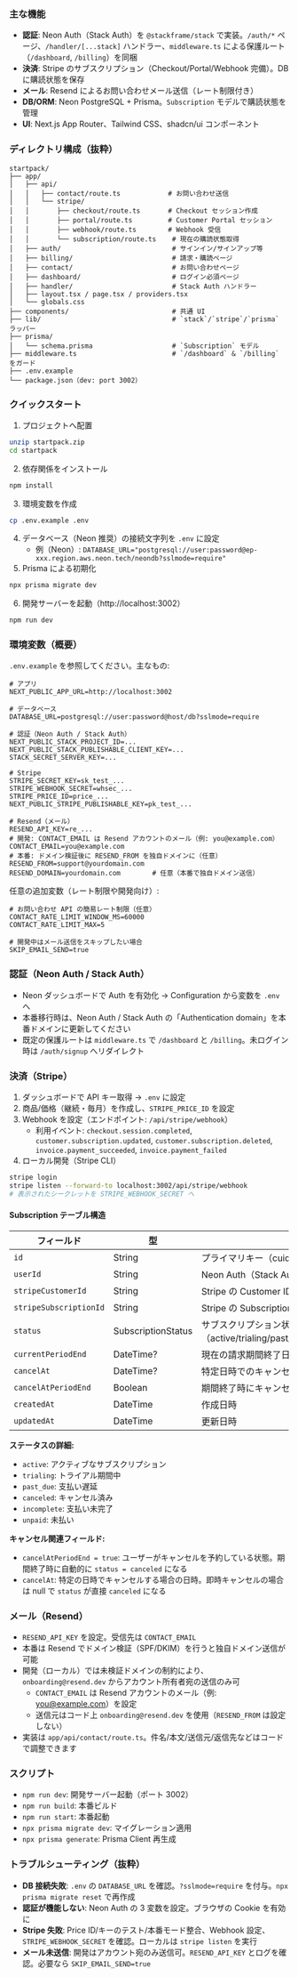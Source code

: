 ### 主な機能

- **認証**: Neon Auth（Stack Auth）を `@stackframe/stack` で実装。`/auth/*` ページ、`/handler/[...stack]` ハンドラー、`middleware.ts` による保護ルート（`/dashboard`, `/billing`）を同梱
- **決済**: Stripe のサブスクリプション（Checkout/Portal/Webhook 完備）。DB に購読状態を保存
- **メール**: Resend によるお問い合わせメール送信（レート制限付き）
- **DB/ORM**: Neon PostgreSQL + Prisma。`Subscription` モデルで購読状態を管理
- **UI**: Next.js App Router、Tailwind CSS、shadcn/ui コンポーネント

### ディレクトリ構成（抜粋）

```text
startpack/
├── app/
│   ├── api/
│   │   ├── contact/route.ts            # お問い合わせ送信
│   │   └── stripe/
│   │       ├── checkout/route.ts       # Checkout セッション作成
│   │       ├── portal/route.ts         # Customer Portal セッション
│   │       ├── webhook/route.ts        # Webhook 受信
│   │       └── subscription/route.ts    # 現在の購読状態取得
│   ├── auth/                            # サインイン/サインアップ等
│   ├── billing/                         # 請求・購読ページ
│   ├── contact/                         # お問い合わせページ
│   ├── dashboard/                       # ログイン必須ページ
│   ├── handler/                         # Stack Auth ハンドラー
│   ├── layout.tsx / page.tsx / providers.tsx
│   └── globals.css
├── components/                          # 共通 UI
├── lib/                                 # `stack`/`stripe`/`prisma` ラッパー
├── prisma/
│   └── schema.prisma                    # `Subscription` モデル
├── middleware.ts                        # `/dashboard` & `/billing` をガード
├── .env.example
└── package.json（dev: port 3002）
```

### クイックスタート

1. プロジェクトへ配置

```bash
unzip startpack.zip
cd startpack
```

2. 依存関係をインストール

```bash
npm install
```

3. 環境変数を作成

```bash
cp .env.example .env
```

4. データベース（Neon 推奨）の接続文字列を `.env` に設定
   - 例（Neon）: `DATABASE_URL="postgresql://user:password@ep-xxx.region.aws.neon.tech/neondb?sslmode=require"`
5. Prisma による初期化

```bash
npx prisma migrate dev
```

6. 開発サーバーを起動（http://localhost:3002）

```bash
npm run dev
```

### 環境変数（概要）

`.env.example` を参照してください。主なもの:

```env
# アプリ
NEXT_PUBLIC_APP_URL=http://localhost:3002

# データベース
DATABASE_URL=postgresql://user:password@host/db?sslmode=require

# 認証（Neon Auth / Stack Auth）
NEXT_PUBLIC_STACK_PROJECT_ID=...
NEXT_PUBLIC_STACK_PUBLISHABLE_CLIENT_KEY=...
STACK_SECRET_SERVER_KEY=...

# Stripe
STRIPE_SECRET_KEY=sk_test_...
STRIPE_WEBHOOK_SECRET=whsec_...
STRIPE_PRICE_ID=price_...
NEXT_PUBLIC_STRIPE_PUBLISHABLE_KEY=pk_test_...

# Resend（メール）
RESEND_API_KEY=re_...
# 開発: CONTACT_EMAIL は Resend アカウントのメール（例: you@example.com）
CONTACT_EMAIL=you@example.com
# 本番: ドメイン検証後に RESEND_FROM を独自ドメインに（任意）
RESEND_FROM=support@yourdomain.com
RESEND_DOMAIN=yourdomain.com        # 任意（本番で独自ドメイン送信）
```

任意の追加変数（レート制限や開発向け）:

```env
# お問い合わせ API の簡易レート制限（任意）
CONTACT_RATE_LIMIT_WINDOW_MS=60000
CONTACT_RATE_LIMIT_MAX=5

# 開発中はメール送信をスキップしたい場合
SKIP_EMAIL_SEND=true
```

### 認証（Neon Auth / Stack Auth）

- Neon ダッシュボードで Auth を有効化 → Configuration から変数を `.env` へ
- 本番移行時は、Neon Auth / Stack Auth の「Authentication domain」を本番ドメインに更新してください
- 既定の保護ルートは `middleware.ts` で `/dashboard` と `/billing`。未ログイン時は `/auth/signup` へリダイレクト

### 決済（Stripe）

1. ダッシュボードで API キー取得 → `.env` に設定
2. 商品/価格（継続・毎月）を作成し、`STRIPE_PRICE_ID` を設定
3. Webhook を設定（エンドポイント: `/api/stripe/webhook`）
   - 利用イベント: `checkout.session.completed`, `customer.subscription.updated`, `customer.subscription.deleted`, `invoice.payment_succeeded`, `invoice.payment_failed`
4. ローカル開発（Stripe CLI）

```bash
stripe login
stripe listen --forward-to localhost:3002/api/stripe/webhook
# 表示されたシークレットを STRIPE_WEBHOOK_SECRET へ
```

#### Subscription テーブル構造

| フィールド | 型 | 説明 |
|---|---|---|
| `id` | String | プライマリキー（cuid） |
| `userId` | String | Neon Auth（Stack Auth）のユーザーID（unique） |
| `stripeCustomerId` | String | Stripe の Customer ID（unique） |
| `stripeSubscriptionId` | String | Stripe の Subscription ID（unique） |
| `status` | SubscriptionStatus | サブスクリプション状態（active/trialing/past_due/canceled/incomplete/unpaid） |
| `currentPeriodEnd` | DateTime? | 現在の請求期間終了日（次回請求日） |
| `cancelAt` | DateTime? | 特定日時でのキャンセル日時（即時キャンセル時は null） |
| `cancelAtPeriodEnd` | Boolean | 期間終了時にキャンセルするかどうか（デフォルト: false） |
| `createdAt` | DateTime | 作成日時 |
| `updatedAt` | DateTime | 更新日時 |

**ステータスの詳細:**
- `active`: アクティブなサブスクリプション
- `trialing`: トライアル期間中
- `past_due`: 支払い遅延
- `canceled`: キャンセル済み
- `incomplete`: 支払い未完了
- `unpaid`: 未払い

**キャンセル関連フィールド:**
- `cancelAtPeriodEnd = true`: ユーザーがキャンセルを予約している状態。期間終了時に自動的に `status = canceled` になる
- `cancelAt`: 特定の日時でキャンセルする場合の日時。即時キャンセルの場合は null で `status` が直接 `canceled` になる

### メール（Resend）

- `RESEND_API_KEY` を設定。受信先は `CONTACT_EMAIL`
- 本番は Resend でドメイン検証（SPF/DKIM）を行うと独自ドメイン送信が可能
- 開発（ローカル）では未検証ドメインの制約により、`onboarding@resend.dev` からアカウント所有者宛の送信のみ可
  - `CONTACT_EMAIL` は Resend アカウントのメール（例: you@example.com）を設定
  - 送信元はコード上 `onboarding@resend.dev` を使用（`RESEND_FROM` は設定しない）
- 実装は `app/api/contact/route.ts`。件名/本文/送信元/返信先などはコードで調整できます

### スクリプト

- `npm run dev`: 開発サーバー起動（ポート 3002）
- `npm run build`: 本番ビルド
- `npm run start`: 本番起動
- `npx prisma migrate dev`: マイグレーション適用
- `npx prisma generate`: Prisma Client 再生成

### トラブルシューティング（抜粋）

- **DB 接続失敗**: `.env` の `DATABASE_URL` を確認。`?sslmode=require` を付与。`npx prisma migrate reset` で再作成
- **認証が機能しない**: Neon Auth の 3 変数を設定。ブラウザの Cookie を有効に
- **Stripe 失敗**: Price ID/キーのテスト/本番モード整合、Webhook 設定、`STRIPE_WEBHOOK_SECRET` を確認。ローカルは `stripe listen` を実行
- **メール未送信**: 開発はアカウント宛のみ送信可。`RESEND_API_KEY` とログを確認。必要なら `SKIP_EMAIL_SEND=true`
